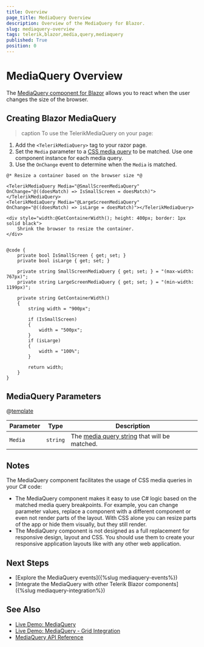 ```yaml
---
title: Overview
page_title: MediaQuery Overview
description: Overview of the MediaQuery for Blazor.
slug: mediaquery-overview
tags: telerik,blazor,media,query,mediaquery
published: True
position: 0
---
```


# MediaQuery Overview

The <a href = "https://www.telerik.com/blazor-ui/mediaquery" target="_blank">MediaQuery component for Blazor</a> allows you to react when the user changes the size of the browser. 

## Creating Blazor MediaQuery

>caption To use the TelerikMediaQuery on your page: 

1. Add the `<TelerikMediaQuery>` tag to your razor page.
1. Set the `Media` parameter to a <a href="https://developer.mozilla.org/en-US/docs/Web/CSS/Media_Queries/Using_media_queries" target="_blank">CSS media query</a> to be matched. Use one component instance for each media query.
1. Use the `OnChange` event to determine when the `Media` is matched. 


````RAZOR
@* Resize a container based on the browser size *@

<TelerikMediaQuery Media="@SmallScreenMediaQuery" OnChange="@((doesMatch) => IsSmallScreen = doesMatch)"></TelerikMediaQuery>
<TelerikMediaQuery Media="@LargeScreenMediaQuery" OnChange="@((doesMatch) => isLarge = doesMatch)"></TelerikMediaQuery>

<div style="width:@GetContainerWidth(); height: 400px; border: 1px solid black">
    Shrink the browser to resize the container.
</div>


@code {
    private bool IsSmallScreen { get; set; }
    private bool isLarge { get; set; }

    private string SmallScreenMediaQuery { get; set; } = "(max-width: 767px)";
    private string LargeScreenMediaQuery { get; set; } = "(min-width: 1199px)";

    private string GetContainerWidth()
    {
        string width = "900px";

        if (IsSmallScreen)
        {
            width = "500px";
        }
        if (isLarge)
        {
            width = "100%";
        }

        return width;
    }
} 
````

## MediaQuery Parameters

@[template](/_contentTemplates/common/parameters-table-styles.md#table-layout)

| Parameter | Type | Description |
|---|---|---|
| `Media`  | `string` | The <a href="https://developer.mozilla.org/en-US/docs/Web/CSS/Media_Queries/Using_media_queries" target="_blank">media query string</a> that will be matched. |

## Notes

The MediaQuery component facilitates the usage of CSS media queries in your C# code:

* The MediaQuery component makes it easy to use C# logic based on the matched media query breakpoints. For example, you can change parameter values, replace a component with a different component or even not render parts of the layout. With CSS alone you can resize parts of the app or hide them visually, but they still render.
* The MediaQuery component is not designed as a full replacement for responsive design, layout and CSS. You should use them to create your responsive application layouts like with any other web application.

## Next Steps

* [Explore the MediaQuery events]({%slug mediaquery-events%})
* [Integrate the MediaQuery with other Telerik Blazor components]({%slug mediaquery-integration%})

## See Also

* [Live Demo: MediaQuery](https://demos.telerik.com/blazor-ui/mediaquery/overview)
* [Live Demo: MediaQuery - Grid Integration](https://demos.telerik.com/blazor-ui/mediaquery/grid-integration)
* [MediaQuery API Reference](/blazor-ui/api/Telerik.Blazor.Components.TelerikMediaQuery)
